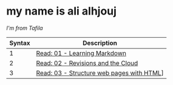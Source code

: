 # my name is ali alhjouj
*I'm from Tafila*

| Syntax      | Description |
| ----------- | ----------- |
|   1   | [Read: 01 - Learning Markdown ](https://canvas.instructure.com/courses/2838222/assignments/22099375)       |
| 2   | [Read: 02 - Revisions and the Cloud](https://canvas.instructure.com/courses/2838222/assignments/22099373)        |
| 3   | [ Read: 03 - Structure web pages with HTML](https://canvas.instructure.com/courses/2838222/assignments/22099372)]        |